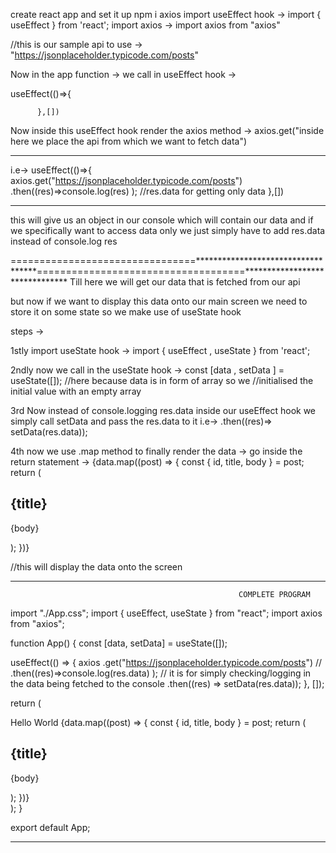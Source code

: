 create react app  and set it up 
npm i axios 
import useEffect hook -> import { useEffect } from 'react';
import axios -> import axios from "axios"

//this is our sample api to use -> "https://jsonplaceholder.typicode.com/posts"

Now in the app function -> we call in useEffect hook ->

useEffect(()=>{

          },[])



Now inside this useEffect hook render the axios method -> axios.get("inside here we place the api from which we want to fetch data")

---------------------------------------------------------------
i.e-> 
useEffect(()=>{
axios.get("https://jsonplaceholder.typicode.com/posts")
     .then((res)=>console.log(res) ); //res.data for getting only data 
          },[])



---------------------------------------------------------------
this will give us an object in our console which will contain our data and if we specifically want to access data only we just simply 
have to add res.data instead of console.log res 






================================***********************************====================================*******************************
Till here we will get our data that is fetched from our api 

but now if we want to display this data onto our main screen we need to store it on some state so we make use of useState hook 

steps -> 

1stly import useState hook -> import { useEffect , useState } from 'react';


2ndly now we call in the useState hook -> const [data , setData ] = useState([]);   //here because data is in form of array so we 
                                                                                    //initialised the initial value with an empty array 


3rd Now instead of console.logging res.data inside our useEffect hook we simply call setData and pass the res.data to it 
i.e-> .then((res)=> setData(res.data));



4th now we use .map method to finally render the data -> 
go inside the return statement  -> 
{data.map((post) => {
        const { id, title, body } = post;
        return (
          <div className="card" key={id}>
            <h2>{title}</h2>
            <p>{body}</p>
          </div>
        );
})}




//this will display the data onto the screen 




**************************************************************************************************************************************
                                                       COMPLETE PROGRAM

import "./App.css";
import { useEffect, useState } from "react";
import axios from "axios";

function App() {
  const [data, setData] = useState([]);

  useEffect(() => {
    axios
      .get("https://jsonplaceholder.typicode.com/posts")
      //  .then((res)=>console.log(res.data) );    // it is for simply checking/logging in the data being fetched to the console
      .then((res) => setData(res.data));
  }, []);

  return (
    <div className="app">
      Hello World
      {data.map((post) => {
        const { id, title, body } = post;
        return (
          <div className="card" key={id}>
            <h2>{title}</h2>
            <p>{body}</p>
          </div>
        );
      })}
    </div>
  );
}

export default App;

**************************************************************************************************************************************
